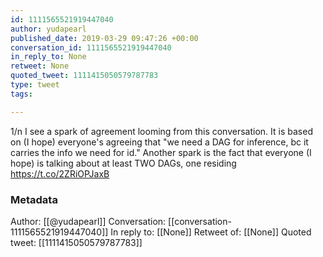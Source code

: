 ```yaml
---
id: 1111565521919447040
author: yudapearl
published_date: 2019-03-29 09:47:26 +00:00
conversation_id: 1111565521919447040
in_reply_to: None
retweet: None
quoted_tweet: 1111415050579787783
type: tweet
tags:

---
```


1/n
I see a spark of agreement looming from this conversation. It is based on (I hope) everyone's agreeing that "we need a DAG for inference, bc it carries the info we need for id." Another spark is the fact that everyone (I hope) is talking about at least TWO DAGs, one residing https://t.co/2ZRiOPJaxB

### Metadata

Author: [[@yudapearl]]
Conversation: [[conversation-1111565521919447040]]
In reply to: [[None]]
Retweet of: [[None]]
Quoted tweet: [[1111415050579787783]]
